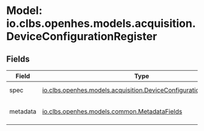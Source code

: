 # Model: io.clbs.openhes.models.acquisition.DeviceConfigurationRegister

## Fields

| Field | Type | Description |
| --- | --- | --- |
| spec | [io.clbs.openhes.models.acquisition.DeviceConfigurationRegisterSpec](model-io-clbs-openhes-models-acquisition-deviceconfigurationregisterspec.md) | The register specification. |
| metadata | [io.clbs.openhes.models.common.MetadataFields](model-io-clbs-openhes-models-common-metadatafields.md) | The metadata fields. |

